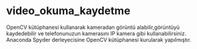 # video_okuma_kaydetme
OpenCV kütüphanesi kullanarak kameradan görüntü alabilir,görüntüyü kaydedebilir ve telefonunuzun kamerasını IP kamera gibi kullanabilirsiniz.
Anaconda Spyder derleyecisine OpenCV kütüphanesi kurularak yapılmıştır.
